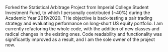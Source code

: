 Forked the Statistical Arbitrage Project from Imperial College Student Investment Fund, to which I personally contributed (~40%) during the Academic Year 2019/2020. THe objective is back-testing a pair trading strategy and evaluating performance on long-short US equity portfolio. I am currently refactoring the whole code, with the addition of new classes and radical changes in the existing ones. Code readability and functionality was significantly improved as a result, and I am the sole owner of the project now.  

